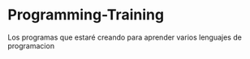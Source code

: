 # Programming-Training
Los programas que estaré creando para aprender varios lenguajes de programacion
